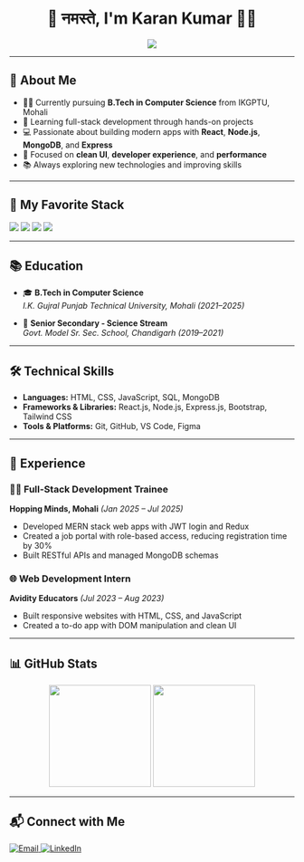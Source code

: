 <h1 align="center">🙏 नमस्ते, I'm Karan Kumar 👨‍💻</h1>

<div align="center">
  <img src="https://readme-typing-svg.herokuapp.com?lines=Full-stack+Web+Developer;MERN+Stack+Dev;React+Enthusiast;Clean+UI+Lover+☕;Always+Learning+New+Tech&center=true&width=500&height=35&font=Fira+Code&color=00F7FF&vCenter=true&size=24">
</div>

---

## 🚀 About Me

- 👨‍🏫 Currently pursuing **B.Tech in Computer Science** from IKGPTU, Mohali  
- 🌱 Learning full-stack development through hands-on projects  
- 💻 Passionate about building modern apps with **React**, **Node.js**, **MongoDB**, and **Express**  
- 🎯 Focused on **clean UI**, **developer experience**, and **performance**  
- 📚 Always exploring new technologies and improving skills  

---

## 🧠 My Favorite Stack

<div>
  <img src="https://img.shields.io/badge/-React-20232A?style=for-the-badge&logo=react&logoColor=61DAFB"/>
  <img src="https://img.shields.io/badge/-Node.js-339933?style=for-the-badge&logo=nodedotjs&logoColor=white"/>
  <img src="https://img.shields.io/badge/-JavaScript-F7DF1E?style=for-the-badge&logo=javascript&logoColor=black"/>
  <img src="https://img.shields.io/badge/-Tailwind-38B2AC?style=for-the-badge&logo=tailwind-css&logoColor=white"/>
</div>

---

## 📚 Education

- 🎓 **B.Tech in Computer Science**  
  _I.K. Gujral Punjab Technical University, Mohali (2021–2025)_

- 🏫 **Senior Secondary - Science Stream**  
  _Govt. Model Sr. Sec. School, Chandigarh (2019–2021)_

---

## 🛠 Technical Skills

- **Languages:** HTML, CSS, JavaScript, SQL, MongoDB  
- **Frameworks & Libraries:** React.js, Node.js, Express.js, Bootstrap, Tailwind CSS  
- **Tools & Platforms:** Git, GitHub, VS Code, Figma

---

## 💼 Experience

### 🧑‍💻 Full-Stack Development Trainee  
**Hopping Minds, Mohali** _(Jan 2025 – Jul 2025)_
- Developed MERN stack web apps with JWT login and Redux  
- Created a job portal with role-based access, reducing registration time by 30%  
- Built RESTful APIs and managed MongoDB schemas

### 🌐 Web Development Intern  
**Avidity Educators** _(Jul 2023 – Aug 2023)_
- Built responsive websites with HTML, CSS, and JavaScript  
- Created a to-do app with DOM manipulation and clean UI

---

## 📊 GitHub Stats

<div align="center">
  <img src="https://github-readme-stats.vercel.app/api?username=karan7638&show_icons=true&theme=radical" height="180em"/>
  <img src="https://github-readme-stats.vercel.app/api/top-langs/?username=karan7638&layout=compact&theme=radical" height="180em"/>
</div>

---

## 📬 Connect with Me

<p align="left">
  <a href="mailto:karan2421kumar@gmail.com" target="_blank">
    <img src="https://img.shields.io/badge/-Email-D14836?style=for-the-badge&logo=gmail&logoColor=white" alt="Email" />
  </a>
  <a href="https://linkedin.com/in/karan-kumar-99080b24b" target="_blank">
    <img src="https://img.shields.io/badge/-LinkedIn-0077B5?style=for-the-badge&logo=linkedin&logoColor=white" alt="LinkedIn" />
  </a>
</p>

